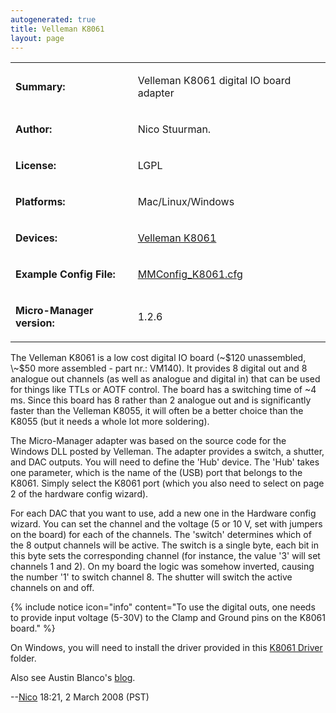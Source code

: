 ```yaml
---
autogenerated: true
title: Velleman K8061
layout: page
---
```


<table>
<tr>
<td markdown="1">

**Summary:**

</td>
<td markdown="1">

Velleman K8061 digital IO board adapter

</td>
</tr>
<tr>
<td markdown="1">

**Author:**

</td>
<td markdown="1">

Nico Stuurman.

</td>
</tr>
<tr>
<td markdown="1">

**License:**

</td>
<td markdown="1">

LGPL

</td>
</tr>
<tr>
<td markdown="1">

**Platforms:**

</td>
<td markdown="1">

Mac/Linux/Windows

</td>
</tr>
<tr>
<td markdown="1">

**Devices:**

</td>
<td markdown="1">

[Velleman K8061](http://www.velleman.be/ot/en/product/view/?id=364910)

</td>
</tr>
<tr>
<td markdown="1">

**Example Config File:**

</td>
<td markdown="1">

[MMConfig_K8061.cfg](media/MMConfig_K8061.cfg "wikilink")

</td>
</tr>
<tr>
<td markdown="1">

**Micro-Manager version:**

</td>
<td markdown="1">

1.2.6

</td>
</tr>
</table>

The Velleman K8061 is a low cost digital IO board (\~$120 unassembled,
\~$50 more assembled - part nr.: VM140). It provides 8 digital out and 8
analogue out channels (as well as analogue and digital in) that can be
used for things like TTLs or AOTF control. The board has a switching
time of \~4 ms. Since this board has 8 rather than 2 analogue out and is
significantly faster than the Velleman K8055, it will often be a better
choice than the K8055 (but it needs a whole lot more soldering).

The Micro-Manager adapter was based on the source code for the Windows
DLL posted by Velleman. The adapter provides a switch, a shutter, and
DAC outputs. You will need to define the 'Hub' device. The 'Hub' takes
one parameter, which is the name of the (USB) port that belongs to the
K8061. Simply select the K8061 port (which you also need to select on
page 2 of the hardware config wizard).

For each DAC that you want to use, add a new one in the Hardware config
wizard. You can set the channel and the voltage (5 or 10 V, set with
jumpers on the board) for each of the channels. The 'switch' determines
which of the 8 output channels will be active. The switch is a single
byte, each bit in this byte sets the corresponding channel (for
instance, the value '3' will set channels 1 and 2). On my board the
logic was somehow inverted, causing the number '1' to switch channel 8.
The shutter will switch the active channels on and off.

{% include notice icon="info" content="To use the digital outs, one needs to provide input voltage (5-30V) to the Clamp and Ground pins on the K8061 board." %}

On Windows, you will need to install the driver provided in this [K8061
Driver](http://valelab.ucsf.edu/~MM/drivers/K8061Driver.zip) folder.

Also see Austin Blanco's [blog](http://austinblanco.com/blog/?p=209).

--[Nico](/users/Nico "wikilink") 18:21, 2 March 2008 (PST)

